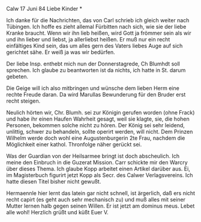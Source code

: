  Calw 17 Juni 84
Liebe Kinder <Marie>*

Ich danke für die Nachrichten, das von Carl schrieb ich gleich weiter nach Tübingen. Ich hoffe es zieht allemal Fürbitten nach sich, wie sie der liebe Kranke braucht. Wenn wir ihn lieb heißen, wird Gott ja frömmer sein als wir und ihn lieber und liebst, ja allerliebst heißen. Er muß nur ein recht einfältiges Kind sein, das um alles gern des Vaters liebes Auge auf sich gerichtet sähe. Er weiß ja was wir bedürfen.

Der liebe Insp. enthebt mich nun der Donnerstagrede, Ch Blumhdt soll sprechen. Ich glaube zu beantworten ist da nichts, ich hatte in St. darum gebeten.

Die Geige will ich also mitbringen und wünsche dem lieben Herm eine rechte Freude daran. Da wird Marullas Bewunderung für den Bruder erst recht steigen.

Neulich hörten wir, Chr. Blumh. sei zur Königin gerufen worden (ohne Frack) und habe ihr einen Haufen Wahrheit gesagt, weil sie klagte, sie, die hohen Personen, bekommen solche nicht zu hören. Der König sei sehr leidend, unlittig, schwer zu behandeln, sollte operirt werden, will nicht. Dem Prinzen Wilhelm werde doch wohl eine Augustenburgerin 2te Frau, nachdem die Möglichkeit einer kathol. Thronfolge näher gerückt sei.

Was der Guardian von der Heilsarmee bringt ist doch abscheulich. Ich meine den Einbruch in die Guzerat Mission. Carr schickte mir den Warcry über dieses Thema. Ich glaube Kopp arbeitet einen Artikel darüber aus. Ei, im Magisterbuch figurirt jetzt Kopp als Secr. des Calwer Verlagsvereins. Ich hatte diesen Titel bisher nicht gewußt.

Hermaennle hier lernt das latein gar nicht schnell, ist ärgerlich, daß ers nicht recht capirt (es geht auch sehr mechanisch zu) und muß alles mit seiner Mutter lernen halb gegen seinen Willen. Er ist jetzt am dominus meus. 
Lebet alle wohl! Herzlich grüßt und
 küßt Euer V.
